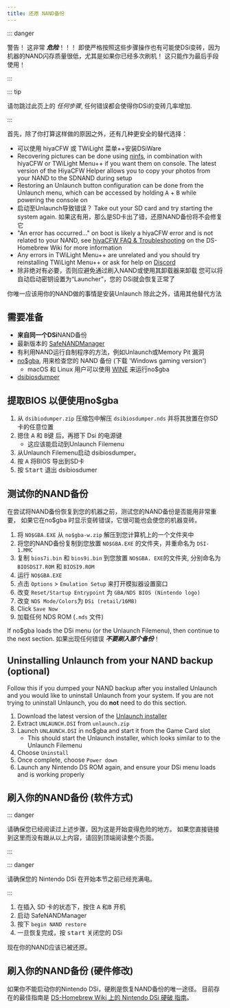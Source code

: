 ```yaml
---
title: 还原 NAND备份
---
```


::: danger

警告！ 这非常 ***危险***！！！ 即使严格按照这些步骤操作也有可能使DSi变砖，因为机器的NAND闪存质量很低，尤其是如果你已经多次刷机！ 这只能作为最后手段使用！

:::

::: tip

请勿跳过此页上的 *任何步骤*, 任何错误都会使得你DSi的变砖几率增加.

:::

首先，除了你打算这样做的原因之外，还有几种更安全的替代选择：
- 可以使用 hiyaCFW 或 TWiLight 菜单++安装DSiWare
- Recovering pictures can be done using [ninfs](https://github.com/ihaveamac/ninfs/releases), in combination with hiyaCFW or TWiLight Menu++ if you want them on console. The latest version of the HiyaCFW Helper allows you to copy your photos from your NAND to the SDNAND during setup
- Restoring an Unlaunch button configuration can be done from the Unlaunch menu, which can be accessed by holding <kbd class="face">A</kbd> + <kbd class="face">B</kbd> while powering the console on
- 启动至Unlaunch导致错误？ Take out your SD card and try starting the system again. 如果这有用，那么是SD卡出了错，还原NAND备份将不会修复它
- "An error has occurred..." on boot is likely a hiyaCFW error and is not related to your NAND, see [hiyaCFW FAQ & Troubleshooting](https://wiki.ds-homebrew.com/hiyacfw/faq) on the DS-Homebrew Wiki for more information
- Any errors in TWiLight Menu++ are unrelated and you should try reinstalling TWiLight Menu++ or ask for help on [Discord](https://ds-homebrew.com/discord)
- 除非绝对有必要，否则应避免通过刷入NAND或使用其卸载器来卸载 您可以将自动启动密钥设置为“Launcher”，您的 DSi就会恢复正常了

你唯一应该用你的NAND做的事情是安装Unlaunch 除此之外，请用其他替代方法

## 需要准备
- **来自同一个DSi**NAND备份
- 最新版本的 [SafeNANDManager](https://github.com/DS-Homebrew/SafeNANDManager/releases/latest/download/SafeNANDManager.nds)
- 有利用NAND运行自制程序的方法，例如Unlaunch或Memory Pit 漏洞
- [no$gba](https://problemkaputt.de/gba.htm), 用来检查您的 NAND 备份 (下载 'Windows gaming version')
   - macOS 和 Linux 用户可以使用 [WINE](https://winehq.org) 来运行no$gba
- [dsibiosdumper](http://melonds.kuribo64.net/downloads/dsibiosdumper.7z)

## 提取BIOS 以便使用no$gba
1. 从 `dsibiodumper.zip` 压缩包中解压 `dsibiosdumper.nds` 并将其放置在你SD卡的任意位置
2. 摁住 <kbd class="face">A</kbd> 和 <kbd class="face">B</kbd>键 后，再摁下 Dsi 的电源键
   - 这应该能启动到Unlaunch Filemenu
3. 从Unlaunch Filemenu启动 dsibiosdumper。
4. 按 <kbd class="face">A</kbd> 将BIOS 导出到SD卡
5. 按 <kbd>Start</kbd> 退出 dsibiosdumer

## 测试你的NAND备份
在尝试将NAND备份恢复到您的机器之前，测试您的NAND备份是否能用非常重要， 如果它在no$gba 时显示变砖错误，它很可能也会使您的机器变砖。
1. 将 `NO$GBA.EXE` 从 `no$gba-w.zip` 解压到您计算机上的一个文件夹中
2. 将您的NAND备份复制到您放置 `NO$GBA.EXE` 的文件夹，并重命名为 `DSI-1.MMC`
3. 复制 `bios7i.bin` 和 `bios9i.bin` 到您放置 `NO$GBA. EXE`的文件夹, 分别命名为 `BIOSDSI7.ROM` 和 `BIOSI9.ROM`
4. 运行 `NO$GBA.EXE`
5. 点击 `Options` > `Emulation Setup` 来打开模拟器设置窗口
6. 改变 `Reset/Startup Entrypoint` 为 `GBA/NDS BIOS (Nintendo logo)`
7. 改变 `NDS Mode/Colors`为 `DSi (retail/16MB)`
8. Click `Save Now`
9. 加载任何 NDS ROM (`.nds` 文件)

If no$gba loads the DSi menu (or the Unlaunch Filemenu), then continue to the next section. 如果出现任何错误 ***不要刷入那个备份***！

## Uninstalling Unlaunch from your NAND backup (optional)
Follow this if you dumped your NAND backup after you installed Unlaunch and you would like to uninstall Unlaunch from your system. If you are not trying to uninstall Unlaunch, you do **not** need to do this section.
1. Download the latest version of the [Unlaunch installer](https://problemkaputt.de/unlaunch.zip)
1. Extract `UNLAUNCH.DSI` from `unlaunch.zip`
1. Launch `UNLAUNCH.DSI` in no$gba and start it from the Game Card slot
   - This should start the Unlaunch installer, which looks similar to to the Unlaunch Filemenu
1. Choose `Uninstall`
1. Once complete, choose `Power down`
1. Launch any Nintendo DS ROM again, and ensure your DSi menu loads and is working properly

## 刷入你的NAND备份 (软件方式)

::: danger

请确保您已经阅读过上述步骤，因为这是开始变得危险的地方。 如果您直接链接到这里而没有跟从以上内容，请回到顶端阅读整个页面。

:::

::: danger

请确保您的 Nintendo DSi 在开始本节之前已经充满电。

:::

1. 在插入 SD 卡的状态下，按住 <kbd class="face">A</kbd> 和<kbd class="face">B</kbd> 开机
3. 启动 SafeNANDManager
4. 按下 `begin NAND restore`
6. 一旦恢复完成，按 <kbd>start</kbd> 关闭您的 DSi

现在你的NAND应该已被还原。

## 刷入你的NAND备份 (硬件修改)
如果你不能启动你的Nintendo DSi，硬刷是恢复NAND备份的唯一途径。 目前存在的最佳指南是 [DS-Homebrew Wiki 上的 Nintendo DSi 硬破 指南](https://wiki.ds-homebrew.com/ds-index/hardmod#nintendo-dsi)。
